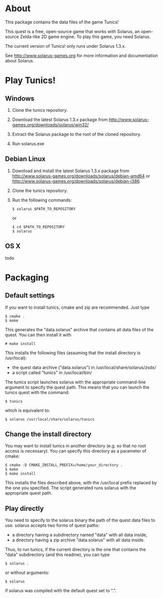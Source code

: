 # About

This package contains the data files of the game Tunics!

This quest is a free, open-source game that works with Solarus, an open-source
Zelda-like 2D game engine. To play this game, you need Solarus.

The current version of Tunics! only runs under Solarus 1.3.x.

See http://www.solarus-games.org for more information and 
documentation about Solarus.


# Play Tunics!

## Windows
 
 1. Clone the tunics repository.
 
 2. Download the latest Solarus 1.3.x package from http://www.solarus-games.org/downloads/solarus/win32/ 
 
 3. Extract the Solarus package to the root of the cloned repository.
 
 4. Run solarus.exe

## Debian Linux

 1. Download and install the latest Solarus 1.3.x package from
    http://www.solarus-games.org/downloads/solarus/debian-amd64 or
    http://www.solarus-games.org/downloads/solarus/debian-i386.

 2. Clone the tunics repository.

 3. Run the following commands:

        $ solarus $PATH_TO_REPOSITORY

    or

        $ cd $PATH_TO_REPOSITORY
        $ solarus


## OS X

todo

# Packaging


## Default settings

If you want to install tunics, cmake and zip are recommended.
Just type

    $ cmake .
    $ make

This generates the "data.solarus" archive that contains all data files
of the quest. You can then install it with

    # make install

This installs the following files (assuming that the install directory
is /usr/local):
- the quest data archive ("data.solarus") in /usr/local/share/solarus/zsdx/
- a script called "tunics" in /usr/local/bin/

The tunics script launches solarus with the appropriate command-line argument
to specify the quest path.
This means that you can launch the tunics quest with the command:

    $ tunics

which is equivalent to:

    $ solarus /usr/local/share/solarus/tunics


## Change the install directory 

You may want to install tunics in another directory
(e.g. so that no root access is necessary). You can specify this directory
as a parameter of cmake:

    $ cmake -D CMAKE_INSTALL_PREFIX=/home/your_directory .
    $ make
    $ make install

This installs the files described above, with the
/usr/local prefix replaced by the one you specified.
The script generated runs solarus with the appropriate quest path.


## Play directly

You need to specify to the solarus binary the path of the quest data files to
use.
solarus accepts two forms of quest paths:
- a directory having a subdirectory named "data" with all data inside,
- a directory having a zip archive "data.solarus" with all data inside.

Thus, to run tunics, if the current directory is the one that
contains the "data" subdirectory (and this readme), you can type

    $ solarus .

or without arguments:

    $ solarus

if solarus was compiled with the default quest set to ".".
